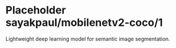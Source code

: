 # Placeholder sayakpaul/mobilenetv2-coco/1
Lightweight deep learning model for semantic image segmentation.

<!-- task: image-segmentation -->
<!-- network-architecture: deeplab-mobilenetv2-coco-voc-trainval -->
<!-- dataset: pascal-voc-2012 -->
<!-- fine-tunable: false -->
<!-- license: Apache-2.0 -->